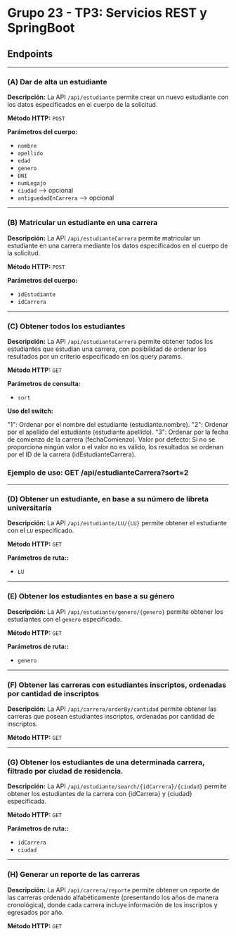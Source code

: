 # Grupo 23 - TP3: Servicios REST y SpringBoot
## Endpoints

---

### (A) Dar de alta un estudiante

**Descripción:**
La API `/api/estudiante` permite crear un nuevo estudiante con los datos especificados en el cuerpo de la solicitud.

**Método HTTP:** `POST`

**Parámetros del cuerpo:**
- `nombre`
- `apellido`
- `edad`
- `genero`
- `DNI`
- `numLegajo`
- `ciudad` --> opcional
- `antiguedadEnCarrera` --> opcional

---

### (B) Matricular un estudiante en una carrera

**Descripción:**
La API `/api/estudianteCarrera` permite matricular un estudiante en una carrera mediante los datos especificados en el cuerpo de la solicitud.

**Método HTTP:** `POST`

**Parámetros del cuerpo:**
- `idEstudiante`
- `idCarrera`

---

### (C) Obtener todos los estudiantes

**Descripción:**
La API `/api/estudianteCarrera` permite obtener todos los estudiantes que estudian una carrera, con posibilidad de ordenar los resultados por un criterio especificado en los query params.

**Método HTTP:** `GET`

**Parámetros de consulta:**
- `sort`

**Uso del switch:**
  
 "1": Ordenar por el nombre del estudiante (estudiante.nombre).
 "2": Ordenar por el apellido del estudiante (estudiante.apellido).
 "3": Ordenar por la fecha de comienzo de la carrera (fechaComienzo).
 Valor por defecto: Si no se proporciona ningún valor o el valor no es válido, los resultados se ordenan por el ID de la carrera (idEstudianteCarrera).

### Ejemplo de uso: GET /api/estudianteCarrera?sort=2
---

### (D) Obtener un estudiante, en base a su número de libreta universitaria

**Descripción:**
La API `/api/estudiante/LU/{LU}` permite obtener el estudiante con el `LU` especificado.

**Método HTTP:** `GET`

**Parámetros de ruta::**
- `LU`

---

### (E) Obtener los estudiantes en base a su género

**Descripción:**
La API `/api/estudiante/genero/{genero}` permite obtener los estudiantes con el `genero` especificado.

**Método HTTP:** `GET`

**Parámetros de ruta::**
- `genero`

---

### (F) Obtener las carreras con estudiantes inscriptos, ordenadas por cantidad de inscriptos

**Descripción:**
La API `/api/carrera/orderBy/cantidad` permite obtener las carreras que posean estudiantes inscriptos, ordenadas por cantidad de inscriptos.

**Método HTTP:** `GET`

---

### (G) Obtener los estudiantes de una determinada carrera, filtrado por ciudad de residencia.

**Descripción:**
La API `/api/estudiante/search/{idCarrera}/{ciudad}` permite obtener los estudiantes de la carrera con {idCarrera} y {ciudad} especificada.

**Método HTTP:** `GET`

**Parámetros de ruta::**
- `idCarrera`
- `ciudad`

---

### (H) Generar un reporte de las carreras

**Descripción:**
La API `/api/carrera/reporte` permite obtener un reporte de las carreras ordenado alfabéticamente (presentando los años de manera cronológica), donde cada carrera incluye información de los inscriptos y egresados por año.

**Método HTTP:** `GET`

